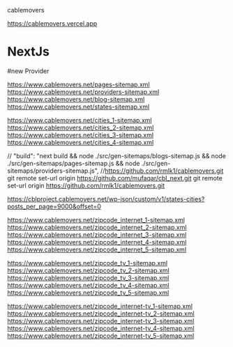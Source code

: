 cablemovers

https://cablemovers.vercel.app

# NextJs

#new Provider



https://www.cablemovers.net/pages-sitemap.xml
https://www.cablemovers.net/providers-sitemap.xml
https://www.cablemovers.net/blog-sitemap.xml
https://www.cablemovers.net/states-sitemap.xml


https://www.cablemovers.net/cities_1-sitemap.xml
https://www.cablemovers.net/cities_2-sitemap.xml
https://www.cablemovers.net/cities_3-sitemap.xml
https://www.cablemovers.net/cities_4-sitemap.xml



//   "build": "next build && node ./src/gen-sitemaps/blogs-sitemap.js && node ./src/gen-sitemaps/pages-sitemap.js && node ./src/gen-sitemaps/providers-sitemap.js",
//https://github.com/rmlk1/cablemovers.git
git remote set-url origin https://github.com/mufaqar/cbl_next.git
git remote set-url origin https://github.com/rmlk1/cablemovers.git

https://cblproject.cablemovers.net/wp-json/custom/v1/states-cities?posts_per_page=9000&offset=0

https://www.cablemovers.net/zipcode_internet_1-sitemap.xml
https://www.cablemovers.net/zipcode_internet_2-sitemap.xml
https://www.cablemovers.net/zipcode_internet_3-sitemap.xml
https://www.cablemovers.net/zipcode_internet_4-sitemap.xml
https://www.cablemovers.net/zipcode_internet_5-sitemap.xml



https://www.cablemovers.net/zipcode_tv_1-sitemap.xml
https://www.cablemovers.net/zipcode_tv_2-sitemap.xml
https://www.cablemovers.net/zipcode_tv_3-sitemap.xml
https://www.cablemovers.net/zipcode_tv_4-sitemap.xml
https://www.cablemovers.net/zipcode_tv_5-sitemap.xml


https://www.cablemovers.net/zipcode_internet-tv_1-sitemap.xml
https://www.cablemovers.net/zipcode_internet-tv_2-sitemap.xml
https://www.cablemovers.net/zipcode_internet-tv_3-sitemap.xml
https://www.cablemovers.net/zipcode_internet-tv_4-sitemap.xml
https://www.cablemovers.net/zipcode_internet-tv_5-sitemap.xml



